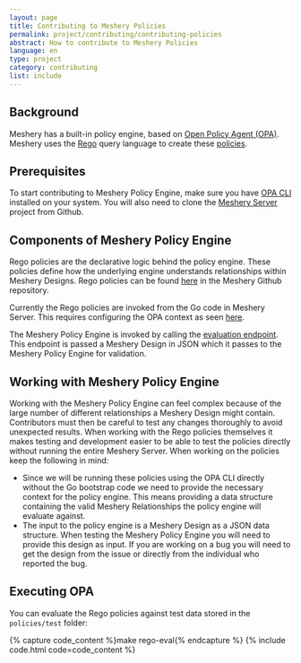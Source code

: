 ```yaml
---
layout: page
title: Contributing to Meshery Policies
permalink: project/contributing/contributing-policies
abstract: How to contribute to Meshery Policies
language: en
type: project
category: contributing
list: include
---
```


## Background

Meshery has a built-in policy engine, based on [Open Policy Agent (OPA)](https://www.openpolicyagent.org/docs/latest/). Meshery uses the [Rego](https://www.openpolicyagent.org/docs/latest/policy-language/) query language to create these [policies](https://docs.meshery.io/concepts/logical/policies).

## Prerequisites

To start contributing to Meshery Policy Engine, make sure you have [OPA CLI](https://www.openpolicyagent.org/docs/latest/#running-opa) installed on your system. You will also need to clone the [Meshery Server](https://github.com/meshery/meshery/) project from Github.

## Components of Meshery Policy Engine

Rego policies are the declarative logic behind the policy engine. These policies define how the underlying engine understands relationships within Meshery Designs. Rego policies can be found [here](https://github.com/meshery/meshery/tree/master/server/meshmodel/meshery-core/0.7.2/v1.0.0/policies) in the Meshery Github repository.

Currently the Rego policies are invoked from the Go code in Meshery Server. This requires configuring the OPA context as seen [here](https://github.com/meshery/meshkit/blob/master/models/meshmodel/core/policies/rego_policy_relationship.go).

The Meshery Policy Engine is invoked by calling the [evaluation endpoint](https://docs.meshery.io/reference/rest-apis#api-meshmodels-relationships-evaluate). This endpoint is passed a Meshery Design in JSON which it passes to the Meshery Policy Engine for validation.

## Working with Meshery Policy Engine

Working with the Meshery Policy Engine can feel complex because of the large number of different relationships a Meshery Design might contain. Contributors must then be careful to test any changes thoroughly to avoid unexpected results. When working with the Rego policies themselves it makes testing and development easier to be able to test the policies directly without running the entire Meshery Server. When working on the policies keep the following in mind:

- Since we will be running these policies using the OPA CLI directly without the Go bootstrap code we need to provide the necessary context for the policy engine. This means providing a data structure containing the valid Meshery Relationships the policy engine will evaluate against.
- The input to the policy engine is a Meshery Design as a JSON data structure. When testing the Meshery Policy Engine you will need to provide this design as input. If you are working on a bug you will need to get the design from the issue or directly from the individual who reported the bug.

## Executing OPA

You can evaluate the Rego policies against test data stored in the `policies/test` folder:

{% capture code_content %}make rego-eval{% endcapture %}
{% include code.html code=code_content %}
